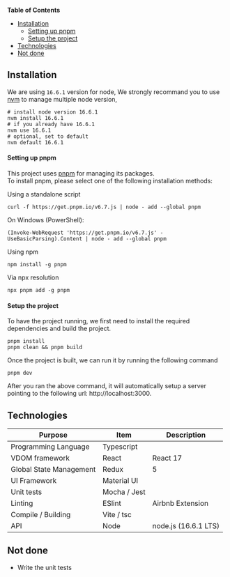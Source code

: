 **Table of Contents**
- [Installation](#installation)
    - [Setting up pnpm](#setting-up-pnpm)
    - [Setup the project](#setup-the-project)
- [Technologies](#technologies)
- [Not done](#not-done)
## Installation
We are using `16.6.1` version for node, We strongly recommand you to use [nvm](https://github.com/nvm-sh/nvm) to manage multiple node version,

```shell
# install node version 16.6.1
nvm install 16.6.1
# if you already have 16.6.1
nvm use 16.6.1
# optional, set to default
nvm default 16.6.1
```

#### Setting up pnpm
This project uses [pnpm](https://pnpm.io/) for managing its packages.  
To install pnpm, please select one of the following installation methods:  
  
Using a standalone script 
```shell
curl -f https://get.pnpm.io/v6.7.js | node - add --global pnpm
```

On Windows (PowerShell):  
```shell
(Invoke-WebRequest 'https://get.pnpm.io/v6.7.js' -UseBasicParsing).Content | node - add --global pnpm
```

Using npm
```shell
npm install -g pnpm
```

Via npx resolution
```shell
npx pnpm add -g pnpm
```

#### Setup the project
To have the project running, we first need to install the required dependencies and build the project.
```shell
pnpm install
pnpm clean && pnpm build
```
Once the project is built, we can run it by running the following command
```shell
pnpm dev
```

After you ran the above command, it will automatically setup a server pointing to the following url: http://localhost:3000. 

## Technologies
| Purpose                 | Item                                   | Description                                    |
| ----------------------- | -------------------------------------- | ---------------------------------------------- |
| Programming Language    | Typescript                             |                                                |
| VDOM framework          | React                                  | React 17                                       |
| Global State Management | Redux                                  | 5                                              |
| UI Framework            | Material UI                            |                                                |
| Unit tests              | Mocha / Jest                           |                                                |
| Linting                 | ESlint                                 | Airbnb Extension                               |
| Compile / Building      | Vite / tsc                             |                                                | 
| API				              | Node                      						 | node.js (16.6.1 LTS)                           |

## Not done
- Write the unit tests
